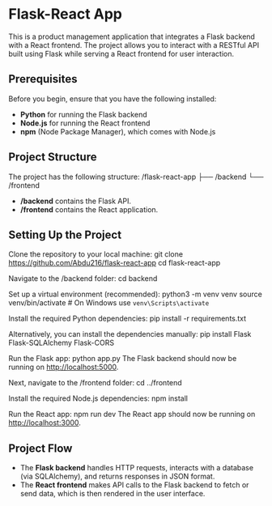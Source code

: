 # Flask-React App

This is a product management application that integrates a Flask backend with a React frontend. The project allows you to interact with a RESTful API built using Flask while serving a React frontend for user interaction.

## Prerequisites
Before you begin, ensure that you have the following installed:
- **Python** for running the Flask backend
- **Node.js** for running the React frontend
- **npm** (Node Package Manager), which comes with Node.js

## Project Structure
The project has the following structure:
/flask-react-app
  ├── /backend
  └── /frontend
- **/backend** contains the Flask API.
- **/frontend** contains the React application.

## Setting Up the Project
Clone the repository to your local machine:
git clone https://github.com/Abdu216/flask-react-app
cd flask-react-app

Navigate to the /backend folder:
cd backend

Set up a virtual environment (recommended):
python3 -m venv venv
source venv/bin/activate   # On Windows use `venv\Scripts\activate`

Install the required Python dependencies:
pip install -r requirements.txt

Alternatively, you can install the dependencies manually:
pip install Flask Flask-SQLAlchemy Flask-CORS

Run the Flask app:
python app.py
The Flask backend should now be running on [http://localhost:5000](http://localhost:5000).

Next, navigate to the /frontend folder:
cd ../frontend

Install the required Node.js dependencies:
npm install

Run the React app:
npm run dev
The React app should now be running on [http://localhost:3000](http://localhost:3000).

## Project Flow
- The **Flask backend** handles HTTP requests, interacts with a database (via SQLAlchemy), and returns responses in JSON format.
- The **React frontend** makes API calls to the Flask backend to fetch or send data, which is then rendered in the user interface.
